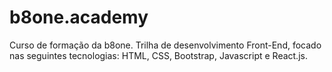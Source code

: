 # b8one.academy
 Curso de formação da b8one. Trilha de desenvolvimento Front-End, focado nas seguintes tecnologias:  HTML, CSS, Bootstrap, Javascript e React.js.
